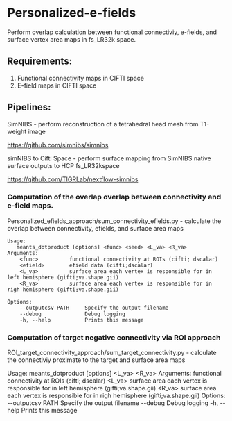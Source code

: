 # Personalized-e-fields
Perform overlap calculation between functional connectiviy, e-fields, and surface vertex area maps in fs_LR32k space.

## Requirements:
1. Functional connectivity maps in CIFTI space
2. E-field maps in CIFTI space

## Pipelines:

SimNIBS - perform reconstruction of a tetrahedral head mesh from T1-weight image

https://github.com/simnibs/simnibs

simNIBS to Cifti Space - perform surface mapping from SimNIBS native surface outputs to HCP fs_LR32kspace

https://github.com/TIGRLab/nextflow-simnibs

### Computation of the overlap overlap between connectivity and e-field maps.

Personalized_efields_approach/sum_connectivity_efields.py - calculate the overlap between connectivity, efields, and surface area maps

```
Usage:
   meants_dotproduct [options] <func> <seed> <L_va> <R_va>
Arguments:
    <func>          functional connectivity at ROIs (cifti; dscalar)
    <efield>        efield data (cifti;dscalar)
    <L_va>          surface area each vertex is responsible for in left hemisphere (gifti;va.shape.gii)
    <R_va>          surface area each vertex is responsible for in righ hemisphere (gifti;va.shape.gii)

Options:
    --outputcsv PATH     Specify the output filename
    --debug              Debug logging
    -h, --help           Prints this message
```   
   
### Computation of target negative connectivity via ROI approach

ROI_target_connectivity_approach/sum_target_connectivity.py - calculate the connectiviy proximate to the target and surface area maps 

Usage:
   meants_dotproduct [options] <func> <seed> <L_va> <R_va>
Arguments:
    <func>          functional connectivity at ROIs (cifti; dscalar)
    <L_va>          surface area each vertex is responsible for in left hemisphere (gifti;va.shape.gii)
    <R_va>          surface area each vertex is responsible for in righ hemisphere (gifti;va.shape.gii)
Options:
    --outputcsv PATH     Specify the output filename
    --debug              Debug logging
    -h, --help           Prints this message
